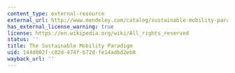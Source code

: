```yaml
---
content_type: external-resource
external_url: http://www.mendeley.com/catalog/sustainable-mobility-paradigm/
has_external_license_warning: true
license: https://en.wikipedia.org/wiki/All_rights_reserved
status: ''
title: The Sustainable Mobility Paradigm
uid: 144d002f-c02d-474f-b72d-fe14adbd2eb8
wayback_url: ''
---
```

